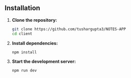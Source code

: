 ## Installation

1. **Clone the repository:**

    ```bash
    git clone https://github.com/tushargupta3/NOTES-APP
    cd client
    ```

2. **Install dependencies:**

    ```bash
    npm install
    ```

3. **Start the development server:**

    ```bash
    npm run dev
    ```